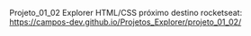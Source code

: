 Projeto_01_02 Explorer HTML/CSS próximo destino rocketseat: https://campos-dev.github.io/Projetos_Explorer/projeto_01_02/
